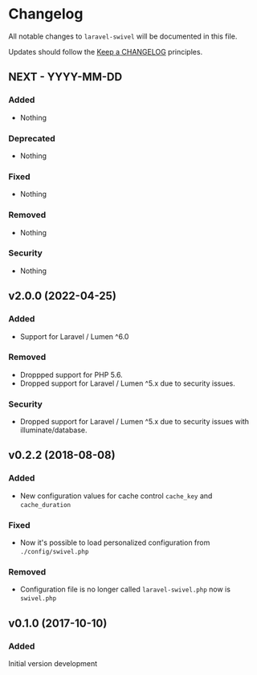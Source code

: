 # Changelog

All notable changes to `laravel-swivel` will be documented in this file.

Updates should follow the [Keep a CHANGELOG](http://keepachangelog.com/) principles.

## NEXT - YYYY-MM-DD

### Added
- Nothing

### Deprecated
- Nothing

### Fixed
- Nothing

### Removed
- Nothing

### Security
- Nothing



## v2.0.0 (2022-04-25)

### Added
- Support for Laravel / Lumen ^6.0

### Removed
- Droppped support for PHP 5.6.
- Dropped support for Laravel / Lumen ^5.x due to security issues.

### Security
- Dropped support for Laravel / Lumen ^5.x due to security issues with illuminate/database.



## v0.2.2 (2018-08-08)

### Added
- New configuration values for cache control `cache_key` and `cache_duration`

### Fixed
- Now it's possible to load personalized configuration from `./config/swivel.php` 

### Removed
- Configuration file is no longer called `laravel-swivel.php` now is `swivel.php` 



## v0.1.0 (2017-10-10)

### Added
Initial version development
